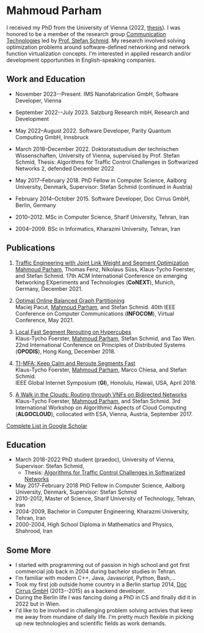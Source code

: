 <!---
<img align="right" width="155" height="155" src="MahmoudParham.jpg">
--->


# Mahmoud Parham

I received my PhD from the University of Vienna (2022, [thesis](https://utheses.univie.ac.at/detail/62431)).
I was honored to be a member of the research group [Communication Technologies](https://ct.cs.univie.ac.at/team/person/102452/) led by [Prof. Stefan Schmid](https://schmiste.github.io/).
My research involved solving optimization problems around software-defined networking and network function virtualization concepts.
I'm interested in applied research and/or development opportunities in English-speaking companies.


## Work and Education

- November 2023--Present. IMS Nanofabrication GmbH, Software Developer, Vienna

- September 2022--July 2023. Salzburg Research mbH, Research and Development
  
- May 2022–August 2022. Software Developer, Parity Quantum Computing GmbH, Innsbruck

- March 2018–December 2022. Doktoratsstudium der technischen Wissenschaften, University of Vienna, supervised by Prof. Stefan Schmid, Thesis: Algorithms for Traffic Control Challenges in Softwarized Networks 2, defended December 2022

- May 2017–February 2018. PhD Fellow in Computer Science, Aalborg University, Denmark, Supervisor: Stefan Schmid (continued in Austria)

- February 2014–October 2015. Software Developer, Doc Cirrus GmbH, Berlin, Germany

- 2010–2012. MSc in Computer Science, Sharif University, Tehran, Iran

- 2004–2009. BSc in Informatics, Kharazmi University, Tehran, Iran

## Publications

1. [Traffic Engineering with Joint Link Weight and Segment Optimization \
](https://schmiste.github.io/conext21te.pdf)<span style="text-decoration:underline;">Mahmoud Parham</span>, Thomas Fenz, Nikolaus Süss, Klaus-Tycho Foerster, and Stefan Schmid.
17th ACM International Conference on emerging Networking EXperiments and Technologies (**CoNEXT**), Munich, Germany, December 2021.

2. [Optimal Online Balanced Graph Partitioning \
](https://schmiste.github.io/infocom21repartitioning.pdf)Maciej Pacut, <span style="text-decoration:underline;">Mahmoud Parham</span>, and Stefan Schmid.
40th IEEE Conference on Computer Communications (**INFOCOM**), Virtual Conference, May 2021.

3. [Local Fast Segment Rerouting on Hypercubes \
](https://schmiste.github.io/opodis18.pdf)Klaus-Tycho Foerster, <span style="text-decoration:underline;">Mahmoud Parham</span>, Stefan Schmid, and Tao Wen. \
22nd International Conference on Principles of Distributed Systems (**OPODIS**), Hong Kong, December 2018.

4. [TI-MFA: Keep Calm and Reroute Segments Fast \
](https://schmiste.github.io/gi18.pdf)Klaus-Tycho Foerster, <span style="text-decoration:underline;">Mahmoud Parham</span>, Marco Chiesa, and Stefan Schmid. \
IEEE Global Internet Symposium (**GI**), Honolulu, Hawaii, USA, April 2018.

5. [A Walk in the Clouds: Routing through VNFs on Bidirected Networks \
](https://schmiste.github.io/algocloud17.pdf)Klaus-Tycho Foerster, <span style="text-decoration:underline;">Mahmoud Parham</span>, and Stefan Schmid.
3rd International Workshop on Algorithmic Aspects of Cloud Computing (**ALGOCLOUD**), collocated with ESA, Vienna, Austria, September 2017.

[Complete List in Google Scholar](https://scholar.google.com/citations?user=6d54q7IAAAAJ&hl=en)

## Education

- March 2018-2022 PhD student (praedoc), University of Vienna, Supervisor: Stefan Schmid,
  - Thesis: [Algorithms for Traffic Control Challenges in Softwarized Networks](https://github.com/maparham/maparham.github.io/raw/main/PhD_thesis_MahmoudParham.pdf)
- May 2017-February 2018 PhD Fellow in Computer Science, Aalborg University,
Denmark, Supervisor: Stefan Schmid
- 2010-2012, Master of Science, Sharif University of Technology, Tehran, Iran
- 2004-2009, Bachelor in Computer Engineering, Kharazmi University, Tehran, Iran
- 2000-2004, High School Diploma in Mathematics and Physics, Shahrood, Iran

## Some More

- I started with programming out of passion in high school and got first commercial job back in 2004 during bachelor studies in Tehran.
- I'm familiar with modern C++, Java, Javascript, Python, Bash,...
- Took my first job outside home country in a Berlin startup 2014, [Doc Cirrus GmbH](https://www.doc-cirrus.com) (2013--2015) as a backend   developer.
- During the Berlin life I was fancing doing a PhD in CS and finally did it in 2022 but in Wien.
- I'd like to be involved in challenging problem solving activies that keep me away from mundane of daily life. I'm pretty much flexible in picking up new technologies and scientific fields as work demands.

